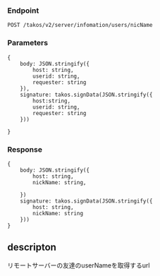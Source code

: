 ### Endpoint

```
POST /takos/v2/server/infomation/users/nicName
```

### Parameters
````
{
    body: JSON.stringify({
        host: string,
        userid: string,
        requester: string
    }),
    signature: takos.signData(JSON.stringify({
        host:string,
        userid: string,
        requester: string
    }))

}
````
### Response

```
{
    body: JSON.stringify({
        host: string,
        nickName: string,

    })
    signature: takos.signData(JSON.stringify({
        host: string,
        nickName: string
    }))
}
```

## descripton

リモートサーバーの友達のuserNameを取得するurl